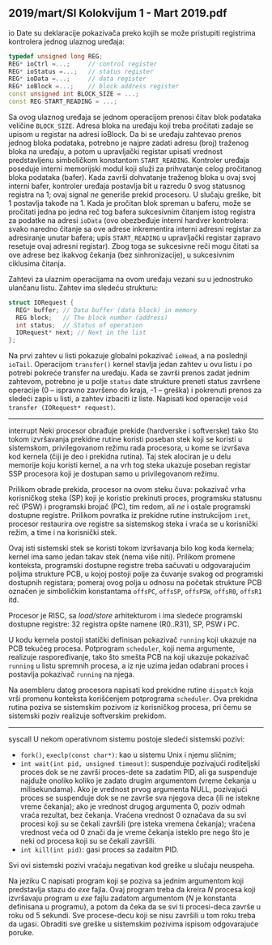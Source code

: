 2019/mart/SI Kolokvijum 1 - Mart 2019.pdf
--------------------------------------------------------------------------------
io
Date su deklaracije pokazivača preko kojih se može pristupiti registrima kontrolera jednog
ulaznog uređaja:
```cpp
typedef unsigned long REG;
REG* ioCtrl =...;     // control register
REG* ioStatus =...;   // status register
REG* ioData =...;     // data register
REG* ioBlock =...;    // block address register
const unsigned int BLOCK_SIZE = ...;
const REG START_READING = ...;
```
Sa ovog ulaznog uređaja se jednom operacijom prenosi čitav blok podataka veličine
`BLOCK_SIZE`. Adresa bloka na uređaju koji treba pročitati zadaje se upisom u registar na adresi
ioBlock. Da bi se uređaju zahtevao prenos jednog bloka podataka, potrebno je najpre zadati
adresu (broj)  traženog bloka na uređaju,  a potom u upravljački registar upisati vrednost
predstavljenu simboličkom konstantom `START_READING`.  Kontroler uređaja poseduje interni
memorijski modul koji služi za prihvatanje celog pročitanog bloka podataka (bafer). Kada
završi dohvatanje traženog bloka u ovaj svoj interni bafer, kontroler uređaja postavlja bit u
razredu 0 svog statusnog registra na 1;  ovaj signal *ne* generiše prekid procesoru. U slučaju
greške, bit 1 postavlja takođe na 1. Kada je pročitan blok spreman u baferu, može se pročitati
jedna po jedna reč tog bafera sukcesivnim čitanjem istog registra za podatke na adresi `ioData`
(ovo obezbeđuje interni hardver kontrolera: svako naredno čitanje sa ove adrese inkrementira
interni adresni registar za adresiranje unutar bafera;  upis `START_READING` u upravljački
registar zapravo resetuje ovaj adresni registar). Zbog toga se sukcesivne reči mogu čitati sa
ove adrese bez ikakvog čekanja (bez sinhronizacije), u sukcesivnim ciklusima čitanja.

Zahtevi za ulaznim operacijama na ovom uređaju vezani su u jednostruko ulančanu listu.
Zahtev ima sledeću strukturu:
```cpp
struct IORequest {
  REG* buffer; // Data buffer (data block) in memory
  REG block;   // The block number (address)
  int status;  // Status of operation
  IORequest* next; // Next in the list
};
```
Na prvi zahtev u listi pokazuje globalni pokazivač `ioHead`,   a na poslednji `ioTail`.
Operacijom `transfer()` kernel stavlja jedan zahtev u ovu listu i po potrebi pokreće transfer
na uređaju. Kada se završi prenos zadat jednim zahtevom, potrebno je u polje `status` date
strukture preneti status završene operacije (0 – ispravno završeno do kraja, -1 – greška) i
pokrenuti prenos za sledeći zapis u listi, a zahtev izbaciti iz liste.
Napisati kod operacije `void transfer (IORequest* request)`.

--------------------------------------------------------------------------------
interrupt
Neki procesor obrađuje prekide (hardverske i softverske) tako što tokom izvršavanja prekidne
rutine koristi poseban stek koji se koristi u sistemskom,  privilegovanom režimu rada
procesora, u kome se izvršava kod kernela (čiji je deo i prekidna rutina). Taj stek alociran je
u delu memorije koju koristi kernel,  a na vrh tog steka ukazuje poseban registar SSP
procesora koji je dostupan samo u privilegovanom režimu.

Prilikom obrade prekida, procesor na ovom steku čuva: pokazivač vrha korisničkog steka (SP)
koji je koristio prekinuti proces, programsku statusnu reč (PSW) i programski brojač (PC),
tim redom, ali *ne* i ostale programski dostupne registre. Prilikom povratka iz prekidne rutine
instrukcijom `iret`, procesor restaurira ove registre sa sistemskog steka i vraća se u korisnički
režim, a time i na korisnički stek.

Ovaj isti sistemski stek se koristi tokom izvršavanja bilo kog koda kernela; kernel ima samo
jedan takav stek (nema više niti). Prilikom promene konteksta,  programski dostupne registre
treba sačuvati u odgovarajućim poljima strukture PCB,  u kojoj postoji polje za čuvanje
svakog od programski dostupnih registara; pomeraj ovog polja u odnosu na početak strukture
PCB označen je simboličkim konstantama `offsPC`, `offsSP`, `offsPSW`, `offsR0`, `offsR1` itd.

Procesor je RISC,  sa *load/store* arhitekturom i ima sledeće programski dostupne registre: 32
registra opšte namene (R0..R31), SP, PSW i PC.

U kodu kernela postoji statički definisan pokazivač `running` koji ukazuje na PCB tekućeg
procesa.  Potprogram `scheduler`,  koji nema argumente,  realizuje raspoređivanje,  tako što
smešta PCB na koji ukazuje pokazivač `running` u listu spremnih procesa, a iz nje uzima jedan
odabrani proces i postavlja pokazivač `running` na njega.

Na asembleru datog procesora napisati kod prekidne rutine `dispatch` koja vrši promenu
konteksta korišćenjem potprograma `scheduler`.  Ova prekidna rutina poziva se sistemskim
pozivom iz korisničkog procesa, pri čemu se sistemski poziv realizuje softverskim prekidom.

--------------------------------------------------------------------------------
syscall
U nekom operativnom sistemu postoje sledeći sistemski pozivi:

- `fork()`, `execlp(const char*)`: kao u sistemu Unix i njemu sličnim;
- `int wait(int pid, unsigned timeout)`: suspenduje pozivajući roditeljski proces
dok se ne završi proces-dete sa zadatim PID, ali ga suspenduje najduže onoliko koliko
je zadato drugim argumentom (vreme čekanja u milisekundama).  Ako je vrednost
prvog argumenta NULL, pozivajući proces se suspenduje dok se ne završe sva njegova
deca (ili ne istekne vreme čekanja); ako je vrednost drugog argumenta 0, poziv odmah
vraća rezultat, bez čekanja. Vraćena vrednost 0 označava da su svi procesi koji su se
čekali završili (pre isteka vremena čekanja); vraćena vrednost veća od 0 znači da je
vreme čekanja isteklo pre nego što je neki od procesa koji su se čekali završili.
- `int kill(int pid)`: gasi proces sa zadaitm PID.

Svi ovi sistemski pozivi vraćaju negativan kod greške u slučaju neuspeha.

Na jeziku C napisati program koji se poziva sa jednim argumentom koji predstavlja stazu do
*exe* fajla. Ovaj program treba da kreira *N* procesa koji izvršavaju program u *exe* fajlu zadatom
argumentom (*N* je konstanta definisana u programu), a potom da čeka da se svi ti procesi-deca
završe u roku od 5 sekundi. Sve procese-decu koji se nisu završili u tom roku treba da ugasi.
Obraditi sve greške u sistemskim pozivima ispisom odgovarajuće poruke.
